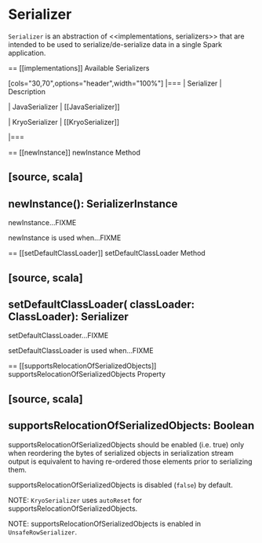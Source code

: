 # Serializer

`Serializer` is an abstraction of <<implementations, serializers>> that are intended to be used to serialize/de-serialize data in a single Spark application.

== [[implementations]] Available Serializers

[cols="30,70",options="header",width="100%"]
|===
| Serializer
| Description

| JavaSerializer
| [[JavaSerializer]]

| KryoSerializer
| [[KryoSerializer]]

|===

== [[newInstance]] newInstance Method

[source, scala]
----
newInstance(): SerializerInstance
----

newInstance...FIXME

newInstance is used when...FIXME

== [[setDefaultClassLoader]] setDefaultClassLoader Method

[source, scala]
----
setDefaultClassLoader(
  classLoader: ClassLoader): Serializer
----

setDefaultClassLoader...FIXME

setDefaultClassLoader is used when...FIXME

== [[supportsRelocationOfSerializedObjects]] supportsRelocationOfSerializedObjects Property

[source, scala]
----
supportsRelocationOfSerializedObjects: Boolean
----

supportsRelocationOfSerializedObjects should be enabled (i.e. true) only when reordering the bytes of serialized objects in serialization stream output is equivalent to having re-ordered those elements prior to serializing them.

supportsRelocationOfSerializedObjects is disabled (`false`) by default.

NOTE: `KryoSerializer` uses `autoReset` for supportsRelocationOfSerializedObjects.

NOTE: supportsRelocationOfSerializedObjects is enabled in `UnsafeRowSerializer`.
